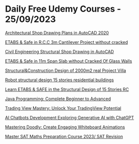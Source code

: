# Daily Free Udemy Courses - 25/09/2023

[Architectural Shop Drawing Plans in AutoCAD 2020](https://www.udemy.com/course/architectural-shop-drawing-plans-in-autocad-2020/?couponCode=29FBC51403549C945000)
[ETABS & Safe in R.C.C 3m Cantilever Project without cracked](https://www.udemy.com/course/etabs-safe-in-rcc-3m-cantilever-project-without-cracked/?couponCode=9205ACC1A865DD1F3DD7)
[Civil Engineering Structural Shop Drawing in AutoCAD](https://www.udemy.com/course/civil-engineering-structural-shop-drawing-in-autocad/?couponCode=928BA56FA3133800E8AD)
[ETABS & Safe in 11m Span Slab without Cracked Of Glass Walls](https://www.udemy.com/course/etabs-safe-in-11m-span-slab-without-cracked-of-glass-walls/?couponCode=3A8039FE9F62F4A55BA5)
[Structural&Construction Design of 2000m2 real Project Villa](https://www.udemy.com/course/structuralconstruction-design-of-2000m2-real-project-villa/?couponCode=B1714544749BF167C18C)
[Robot structural design 15 stories residential buildings](https://www.udemy.com/course/robot-structural-design-15-stories-residential-buildings/?couponCode=17060D0083EFC035ECCE)
[Learn ETABS & SAFE in the Structural Design of 15 Stories RC](https://www.udemy.com/course/learn-etabs-safe-in-the-structural-design-of-15-stories-rc/?couponCode=1A1B43C77D868C3D2DD5)
[Java Programming: Complete Beginner to Advanced](https://www.udemy.com/course/java-programming-complete-beginner-to-advanced/?couponCode=7D10D1A37511A9E908FB)
[Trading View Mastery: Unlock Your TradingView Potential](https://www.udemy.com/course/trading-view-master-class-unlock-your-tradingview-trading-skills/?couponCode=5E12F85704BCB0C0C7F0)
[AI Chatbots Development Exploring Generative AI with ChatGPT](https://www.udemy.com/course/building-chatbots-with-openai-gpt-model-from-concept-to-deployment/?couponCode=0DA1C9538AF454139AA7)
[Mastering Doodly: Create Engaging Whiteboard Animations](https://www.udemy.com/course/mastering-doodly-2d-animation-whiteboard-animation/?couponCode=993E25B052DAADB15A41)
[Master SAT Maths Preparation Course 2023/ SAT Revision](https://www.udemy.com/course/sat-prep-maths/?couponCode=SEPOFFER)
